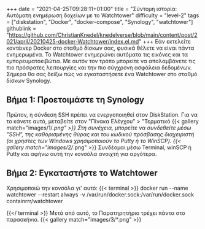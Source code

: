 +++
date = "2021-04-25T09:28:11+01:00"
title = "Σύντομη ιστορία: Αυτόματη ενημέρωση δοχείων με το Watchtower"
difficulty = "level-2"
tags = ["diskstation", "Docker", "docker-compose", "Synology", "watchtower"]
githublink = "https://github.com/ChristianKnedel/knedelverse/blob/main/content/post/2021/april/20210425-docker-Watchtower/index.el.md"
+++
Εάν εκτελείτε κοντέινερ Docker στο σταθμό δίσκων σας, φυσικά θέλετε να είναι πάντα ενημερωμένα. Το Watchtower ενημερώνει αυτόματα τις εικόνες και τα εμπορευματοκιβώτια. Με αυτόν τον τρόπο μπορείτε να απολαμβάνετε τις πιο πρόσφατες λειτουργίες και την πιο σύγχρονη ασφάλεια δεδομένων. Σήμερα θα σας δείξω πώς να εγκαταστήσετε ένα Watchtower στο σταθμό δίσκων Synology.
## Βήμα 1: Προετοιμάστε τη Synology
Πρώτον, η σύνδεση SSH πρέπει να ενεργοποιηθεί στον DiskStation. Για να το κάνετε αυτό, μεταβείτε στον "Πίνακα Ελέγχου" > "Τερματικό
{{< gallery match="images/1/*.png" >}}
Στη συνέχεια, μπορείτε να συνδεθείτε μέσω "SSH", της καθορισμένης θύρας και του κωδικού πρόσβασης διαχειριστή (οι χρήστες των Windows χρησιμοποιούν το Putty ή το WinSCP).
{{< gallery match="images/2/*.png" >}}
Συνδέομαι μέσω Terminal, winSCP ή Putty και αφήνω αυτή την κονσόλα ανοιχτή για αργότερα.
## Βήμα 2: Εγκαταστήστε το Watchtower
Χρησιμοποιώ την κονσόλα γι' αυτό:
{{< terminal >}}
docker run --name watchtower --restart always -v /var/run/docker.sock:/var/run/docker.sock containrrr/watchtower

{{</ terminal >}}
Μετά από αυτό, το Παρατηρητήριο τρέχει πάντα στο παρασκήνιο.
{{< gallery match="images/3/*.png" >}}
